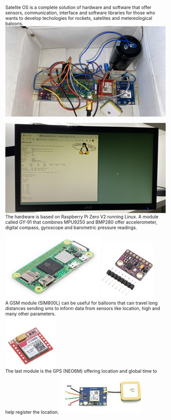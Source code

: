 
Satelite OS is a complete solution of hardware and software that offer sensors, communication, interface and software libraries for those who wants to develop techologies for rockets, satelites and metereological baloons.
<br><img src="./Hardware/hardware-Satelite-OS.jpg" width=600><br>
<br><img src="./Image/www-sateliteOS.jpg" width=600><br>
The hardware is based on Raspberry Pi Zero V2 running Linux. A module called GY-91 that combines MPU9250 and BMP280 offer accelerometer, digital compass, gyroscope and  barometric pressure readings.<br>
<br><img src="./Hardware/RPI Zero V2.png" width=300> 
<img src="./Hardware/GY-91-MPU9250-BMP280.png" width=160><br>
A GSM module (SIM800L) can be useful for balloons that can travel long distances sending sms to inform data from sensors like location, high and many other parameters.
<br><img src="./Hardware/GSM-SMS-SIM800L.jpg" width=160><br>
The last module is the GPS (NEO6M) offering location and global time to help register the location.
<img src="./Hardware/NEO6M-GPS-Module.jpg" width=260><br>


